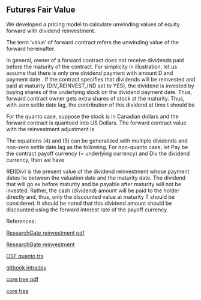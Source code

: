 ## Futures Fair Value 
   
We developed a pricing model to calculate unwinding values of equity forward with dividend reinvestment.

The term ‘value’ of forward contract refers the unwinding value of the forward hereinafter. 

In general, owner of a forward contract does not receive dividends paid before the maturity of the contract. For simplicity in illustration, let us assume that there is only one dividend payment with amount D and payment date  . If the contract specifies that dividends will be reinvested and paid at maturity (DIV_REINVEST_IND set to YES), the dividend is invested by buying  shares of the underlying stock on the dividend payment date. Thus, forward contract owner gets  extra shares of stock at the maturity.  Thus, with zero settle date lag, the contribution of this dividend at time t should be  

For the quanto case, suppose the stock is in Canadian dollars and the forward contract is quantoed into US Dollars.  The forward contract value with the reinvestment adjustment is

The equations (4) and (5) can be generalized with multiple dividends and non-zero settle date lag as the following. For non-quanto case, let Pay be the contract payoff currency (= underlying currency) and Div the dividend currency, then we have

REI(Div) is the present value of the dividend reinvestment whose payment dates lie between the valuation date and the maturity date. The dividend that will go ex before maturity and be payable after maturity will not be invested. Rather, the cash (dividend) amount will be paid to the holder directly and, thus, only the discounted value at maturity T should be considered. It should be noted that this dividend amount should be discounted using the forward interest rate of the payoff currency.  


References:

   
[ResearchGate reinvestment pdf](https://www.researchgate.net/profile/Tim-Xiao/publication/369899100_Equity_Forward_with_Dividend_Reinvestment/links/6431d2e0609c170a1302ebe1/Equity-Forward-with-Dividend-Reinvestment.pdf)
   
[ResearchGate reinvestment](https://www.researchgate.net/publication/369899100_Equity_Forward_with_Dividend_Reinvestment)

[OSF quanto trs](https://osf.io/p7kn4/download)

[gitbook intraday](https://cmrm11.gitbook.io/intraday-replacement-risk/)

[core tree pdf](https://core.ac.uk/download/534871193.pdf)

[core tree](https://core.ac.uk/works/127931199)
   